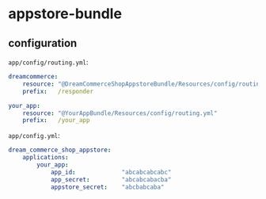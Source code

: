 # appstore-bundle

## configuration

`app/config/routing.yml`:

```yaml
dreamcommerce:
    resource: "@DreamCommerceShopAppstoreBundle/Resources/config/routing.yml"
    prefix:   /responder

your_app:
    resource: "@YourAppBundle/Resources/config/routing.yml"
    prefix:   /your_app
```

`app/config.yml`:

```yaml
dream_commerce_shop_appstore:
    applications:
        your_app:
            app_id:             "abcabcabcabc"
            app_secret:         "abcabcabacba"
            appstore_secret:    "abcbabcaba"
```